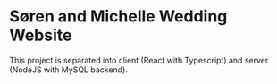 # Søren and Michelle Wedding Website

This project is separated into client (React with Typescript) and server (NodeJS with MySQL backend).
